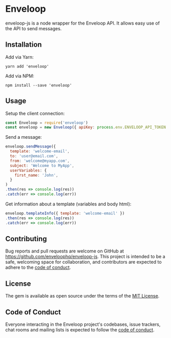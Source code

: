 # Enveloop

enveloop-js is a node wrapper for the Enveloop API. It allows easy use of the API to send messages.

## Installation

Add via Yarn:

```
yarn add 'enveloop'
```

Add via NPM:

```
npm install --save 'enveloop'
```

## Usage

Setup the client connection:

```js
const Enveloop = require('enveloop')
const enveloop = new Enveloop({ apiKey: process.env.ENVELOOP_API_TOKEN })
```

Send a message:

```js
enveloop.sendMessage({
  template: 'welcome-email',
  to: 'user@email.com',
  from: 'welcome@myapp.com',
  subject: 'Welcome to MyApp',
  userVariables: {
    first_name: 'John',
  }
)
.then(res => console.log(res))
.catch(err => console.log(err))
```

Get information about a template (variables and body html):

```js
enveloop.templateInfo({ template: 'welcome-email' })
.then(res => console.log(res))
.catch(err => console.log(err))
```

## Contributing

Bug reports and pull requests are welcome on GitHub at https://github.com/enveloophq/enveloop-js. This project is intended to be a safe, welcoming space for collaboration, and contributors are expected to adhere to the [code of conduct](https://github.com/enveloophq/enveloop-js/blob/master/CODE_OF_CONDUCT.md).

## License

The gem is available as open source under the terms of the [MIT License](https://opensource.org/licenses/MIT).

## Code of Conduct

Everyone interacting in the Enveloop project's codebases, issue trackers, chat rooms and mailing lists is expected to follow the [code of conduct](https://github.com/enveloophq/enveloop-js/blob/master/CODE_OF_CONDUCT.md).